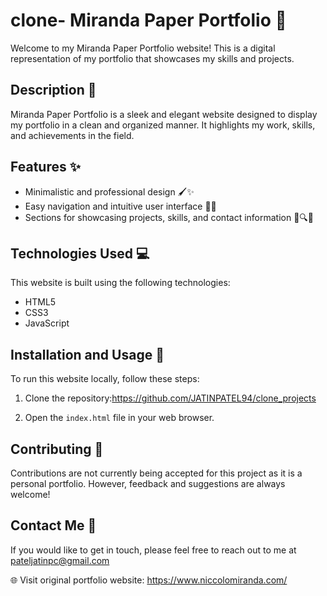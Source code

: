 # clone- Miranda Paper Portfolio 📄

Welcome to my Miranda Paper Portfolio website! This is a digital representation of my portfolio that showcases my skills and projects.

## Description 📝

Miranda Paper Portfolio is a sleek and elegant website designed to display my portfolio in a clean and organized manner. It highlights my work, skills, and achievements in the field.

## Features ✨

- Minimalistic and professional design 🖌️✨
- Easy navigation and intuitive user interface 🚀🌐
- Sections for showcasing projects, skills, and contact information 📂🔍📧

## Technologies Used 💻

This website is built using the following technologies:

- HTML5
- CSS3
- JavaScript

## Installation and Usage 🚀

To run this website locally, follow these steps:

1. Clone the repository:https://github.com/JATINPATEL94/clone_projects

2. Open the `index.html` file in your web browser.

## Contributing 🤝

Contributions are not currently being accepted for this project as it is a personal portfolio. However, feedback and suggestions are always welcome!

## Contact Me 📧

If you would like to get in touch, please feel free to reach out to me at pateljatinpc@gmail.com 

🌐 Visit original portfolio website: https://www.niccolomiranda.com/
